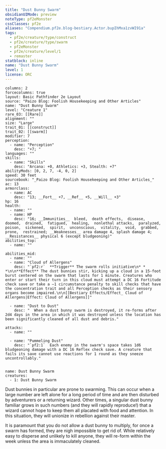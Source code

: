 ```yaml
---
title: "Dust Bunny Swarm"
obsidianUIMode: preview
noteType: pf2eMonster
cssClasses: pf2e
aliases: "Compendium.pf2e.blog-bestiary.Actor.bupIhMxa1zvWI91a" 
tags:
  - pf2e/creature/type/construct
  - pf2e/creature/type/swarm
  - pf2eMonster
  - pf2e/creature/level/1
  - remaster
statblock: inline
name: "Dust Bunny Swarm"
level: 1
license: ORC
---
```


```statblock
columns: 2
forcecolumns: true
layout: Basic Pathfinder 2e Layout
source: "Paizo Blog: Foolish Housekeeping and Other Articles"
name: "Dust Bunny Swarm"
level: "Creature 1"
rare_03: [[Rare]]
alignment: ""
size: "Large"
trait_01: [[construct]]
trait_02: [[swarm]]
modifier: 7
perception:
  - name: "Perception"
    desc: "+7; "
languages: ""
skills:
  - name: "Skills"
    desc: "Arcana: +0, Athletics: +3, Stealth: +7"
abilityMods: [0, 2, 7, -4, 0, 2]
speed: 30 feet
sourcebook: "_Paizo Blog: Foolish Housekeeping and Other Articles_"
ac: 13
armorclass:
  - name: AC
    desc: "13; __Fort__ +7, __Ref__ +5, __Will__ +3"
hp: 16
health:
  - name: ""
  - name: HP
    desc: "16; __Immunities__  bleed,  death effects,  disease,  doomed,  drained,  fatigued,  healing,  nonlethal attacks,  paralyzed,  poison,  sickened,  spirit,  unconscious,  vitality,  void,  grabbed,  prone,  restrained; __Weaknesses__ area damage 4, splash damage 4; __Resistances__ physical 6 (except bludgeoning)"
abilities_top:
  - name: ""

abilities_mid:
  - name: ""
  - name: "Cloud of Allergens"
    desc: "`pf2:r`  **Trigger** The swarm rolls initiative\n* * *\n\n**Effect** The dust bunnies stir, kicking up a cloud in a 15-foot burst centered on the swarm that lasts for 1 minute. Creatures who enter or start their turn in this cloud must attempt a DC 16 Fortitude check save or take a –1 circumstance penalty to skill checks that have the concentration trait and all Perception checks as their sensory organs become impaired.\n\n[[Bestiary Effects/Effect_ Cloud of Allergens|Effect: Cloud of Allergens]]"

  - name: "Dust to Dust"
    desc: "  When a dust bunny swarm is destroyed, it re-forms after 2d4 days in the area in which it was destroyed unless the location has been significantly cleaned of all dust and debris."

attacks:
  - name: ""

  - name: "Pummeling Dust"
    desc: "`pf2:1`  Each enemy in the swarm's space takes 1d6 bludgeoning damage with a DC 16 Reflex check save. A creature that fails its save cannot use reactions for 1 round as they sneeze uncontrollably."
 
```

```encounter-table
name: Dust Bunny Swarm
creatures:
  - 1: Dust Bunny Swarm
```



Dust bunnies in particular are prone to swarming. This can occur when a large number are left alone for a long period of time and are then disturbed by adventurers or a returning wizard. Other times, a singular dust bunny familiar grows in such numbers (and they will rapidly reproduce!) that a wizard cannot hope to keep them all placated with food and attention. In this situation, they will unionize in rebellion against their master.

It is paramount that you do not allow a dust bunny to multiply, for once a swarm has formed, they are nigh impossible to get rid of. While relatively easy to disperse and unlikely to kill anyone, they will re-form within the week unless the area is immaculately cleaned.
